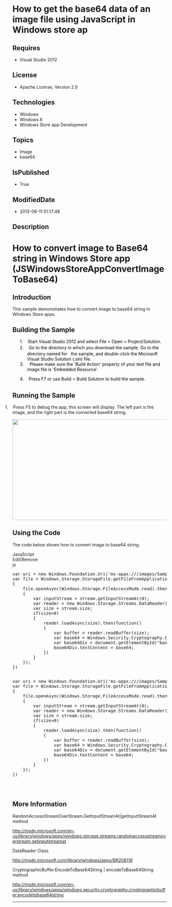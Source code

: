 # How to get the base64 data of an image file using JavaScript in Windows store ap
## Requires
* Visual Studio 2012
## License
* Apache License, Version 2.0
## Technologies
* Windows
* Windows 8
* Windows Store app Development
## Topics
* Image
* base64
## IsPublished
* True
## ModifiedDate
* 2013-06-11 01:17:48
## Description

<h1>How to convert image to Base64 string in Windows Store app (JSWindowsStoreAppConvertImageToBase64)</h1>
<h2>Introduction</h2>
<p class="MsoNormal">This sample demonstrates how to convert image to base64 string in Windows Store apps.</p>
<h2>Building the Sample</h2>
<p class="MsoNormal" style="margin-top:0in; margin-right:0in; margin-bottom:0in; margin-left:.5in; margin-bottom:.0001pt; text-indent:-.25in; line-height:12.75pt">
<span style="color:black">1.</span><span style="font-size:7.0pt; font-family:&quot;Times New Roman&quot;,&quot;serif&quot;; color:black">&nbsp;&nbsp;&nbsp;&nbsp;&nbsp;&nbsp;&nbsp;</span><span style="color:black">Start Visual Studio 2012 and select File &gt; Open &gt; Project/Solution.
</span></p>
<p class="MsoNormal" style="margin-top:0in; margin-right:0in; margin-bottom:0in; margin-left:.5in; margin-bottom:.0001pt; text-indent:-.25in; line-height:12.75pt">
<span style="color:black">2.</span><span style="font-size:7.0pt; font-family:&quot;Times New Roman&quot;,&quot;serif&quot;; color:black">&nbsp;&nbsp;&nbsp;&nbsp;&nbsp;&nbsp;&nbsp;</span><span style="color:black">Go to the directory in which you download the sample. Go to the directory
 named for<span style="">&nbsp;&nbsp; </span>the sample, and double-click the Microsoft Visual Studio Solution (.sln) file.
</span></p>
<p class="MsoNormal" style="margin-top:0in; margin-right:0in; margin-bottom:0in; margin-left:.5in; margin-bottom:.0001pt; text-indent:-.25in; line-height:12.75pt">
<span style="color:black">3.<span style="">&nbsp;&nbsp;&nbsp;&nbsp; </span>Please make sure the 'Build Action' property of your text file and image file is 'Embedded Resource'.
</span></p>
<p class="MsoNormal" style="margin-left:.5in; text-indent:-.25in; line-height:12.75pt">
<span style="color:black">4.</span><span style="font-size:7.0pt; font-family:&quot;Times New Roman&quot;,&quot;serif&quot;; color:black">&nbsp;&nbsp;&nbsp;&nbsp;&nbsp;&nbsp;&nbsp;</span><span style="color:black">Press F7 or use Build &gt; Build Solution to build the sample.
</span></p>
<h2>Running the Sample</h2>
<p class="MsoListParagraphCxSpFirst" style="text-indent:-.25in"><span style=""><span style="">1.<span style="font:7.0pt &quot;Times New Roman&quot;">&nbsp;&nbsp;&nbsp;&nbsp;&nbsp;&nbsp;
</span></span></span>Press F5 to debug the app, this screen will display. The left part is the image, and the right part is the converted base64 string.</p>
<p class="MsoListParagraphCxSpMiddle"></p>
<p class="MsoListParagraphCxSpMiddle"><span style=""><img src="/site/view/file/84029/1/image.png" alt="" width="576" height="329" align="middle">
</span></p>
<p class="MsoListParagraphCxSpLast"><span style=""></span></p>
<p class="MsoNormal"></p>
<h2>Using the Code</h2>
<p class="MsoNormal">The code below shows how to convert image to base64 string.</p>
<div class="scriptcode">
<div class="pluginEditHolder" pluginCommand="mceScriptCode">
<div class="title"><span>JavaScript</span></div>
<div class="pluginLinkHolder"><span class="pluginEditHolderLink">Edit</span>|<span class="pluginRemoveHolderLink">Remove</span>
</div>
<span class="hidden">js</span>
<pre class="hidden">
var uri = new Windows.Foundation.Uri('ms-appx:///images/SampleBrowser.png');
var file = Windows.Storage.StorageFile.getFileFromApplicationUriAsync(uri).done(function(file)
{
&nbsp;&nbsp;&nbsp; file.openAsync(Windows.Storage.FileAccessMode.read).then(function(stream)
&nbsp;&nbsp;&nbsp; {
&nbsp;&nbsp;&nbsp;&nbsp;&nbsp;&nbsp;&nbsp; var inputStream = stream.getInputStreamAt(0);
&nbsp;&nbsp;&nbsp;&nbsp;&nbsp;&nbsp;&nbsp; var reader = new Windows.Storage.Streams.DataReader(inputStream);
&nbsp;&nbsp;&nbsp;&nbsp;&nbsp;&nbsp;&nbsp; var size = stream.size;
&nbsp;&nbsp;&nbsp;&nbsp;&nbsp;&nbsp;&nbsp; if(size&gt;0)
&nbsp;&nbsp;&nbsp;&nbsp;&nbsp;&nbsp;&nbsp; {
&nbsp;&nbsp;&nbsp;&nbsp;&nbsp;&nbsp;&nbsp;&nbsp;&nbsp;&nbsp;&nbsp; reader.loadAsync(size).then(function()
&nbsp;&nbsp;&nbsp;&nbsp;&nbsp;&nbsp;&nbsp;&nbsp;&nbsp;&nbsp;&nbsp; {
&nbsp;&nbsp;&nbsp;&nbsp;&nbsp;&nbsp;&nbsp;&nbsp;&nbsp;&nbsp;&nbsp;&nbsp;&nbsp;&nbsp;&nbsp; var buffer = reader.readBuffer(size);
&nbsp;&nbsp;&nbsp;&nbsp;&nbsp;&nbsp;&nbsp;&nbsp;&nbsp;&nbsp;&nbsp;&nbsp;&nbsp;&nbsp;&nbsp; var base64 = Windows.Security.Cryptography.CryptographicBuffer.encodeToBase64String(buffer);&nbsp;&nbsp;&nbsp;&nbsp;&nbsp;&nbsp;&nbsp;&nbsp;&nbsp;&nbsp;&nbsp;&nbsp;&nbsp;&nbsp;&nbsp;&nbsp;&nbsp;&nbsp;&nbsp;&nbsp;&nbsp;&nbsp;&nbsp;&nbsp;&nbsp;&nbsp;&nbsp; 
&nbsp;&nbsp;&nbsp;&nbsp;&nbsp;&nbsp;&nbsp;&nbsp;&nbsp;&nbsp;&nbsp;&nbsp;&nbsp;&nbsp;&nbsp;&nbsp;var base64Div = document.getElementById(&quot;base64Div&quot;);
&nbsp;&nbsp;&nbsp;&nbsp;&nbsp;&nbsp;&nbsp;&nbsp;&nbsp;&nbsp;&nbsp;&nbsp;&nbsp;&nbsp;&nbsp; base64Div.textContent = base64;
&nbsp;&nbsp;&nbsp;&nbsp;&nbsp;&nbsp;&nbsp;&nbsp;&nbsp;&nbsp;&nbsp; })
&nbsp;&nbsp;&nbsp;&nbsp;&nbsp;&nbsp;&nbsp; }&nbsp;&nbsp;&nbsp; &nbsp;&nbsp;&nbsp;&nbsp;&nbsp;&nbsp;&nbsp;&nbsp;
&nbsp;&nbsp;&nbsp;&nbsp;});
})

</pre>
<pre id="codePreview" class="js">
var uri = new Windows.Foundation.Uri('ms-appx:///images/SampleBrowser.png');
var file = Windows.Storage.StorageFile.getFileFromApplicationUriAsync(uri).done(function(file)
{
&nbsp;&nbsp;&nbsp; file.openAsync(Windows.Storage.FileAccessMode.read).then(function(stream)
&nbsp;&nbsp;&nbsp; {
&nbsp;&nbsp;&nbsp;&nbsp;&nbsp;&nbsp;&nbsp; var inputStream = stream.getInputStreamAt(0);
&nbsp;&nbsp;&nbsp;&nbsp;&nbsp;&nbsp;&nbsp; var reader = new Windows.Storage.Streams.DataReader(inputStream);
&nbsp;&nbsp;&nbsp;&nbsp;&nbsp;&nbsp;&nbsp; var size = stream.size;
&nbsp;&nbsp;&nbsp;&nbsp;&nbsp;&nbsp;&nbsp; if(size&gt;0)
&nbsp;&nbsp;&nbsp;&nbsp;&nbsp;&nbsp;&nbsp; {
&nbsp;&nbsp;&nbsp;&nbsp;&nbsp;&nbsp;&nbsp;&nbsp;&nbsp;&nbsp;&nbsp; reader.loadAsync(size).then(function()
&nbsp;&nbsp;&nbsp;&nbsp;&nbsp;&nbsp;&nbsp;&nbsp;&nbsp;&nbsp;&nbsp; {
&nbsp;&nbsp;&nbsp;&nbsp;&nbsp;&nbsp;&nbsp;&nbsp;&nbsp;&nbsp;&nbsp;&nbsp;&nbsp;&nbsp;&nbsp; var buffer = reader.readBuffer(size);
&nbsp;&nbsp;&nbsp;&nbsp;&nbsp;&nbsp;&nbsp;&nbsp;&nbsp;&nbsp;&nbsp;&nbsp;&nbsp;&nbsp;&nbsp; var base64 = Windows.Security.Cryptography.CryptographicBuffer.encodeToBase64String(buffer);&nbsp;&nbsp;&nbsp;&nbsp;&nbsp;&nbsp;&nbsp;&nbsp;&nbsp;&nbsp;&nbsp;&nbsp;&nbsp;&nbsp;&nbsp;&nbsp;&nbsp;&nbsp;&nbsp;&nbsp;&nbsp;&nbsp;&nbsp;&nbsp;&nbsp;&nbsp;&nbsp; 
&nbsp;&nbsp;&nbsp;&nbsp;&nbsp;&nbsp;&nbsp;&nbsp;&nbsp;&nbsp;&nbsp;&nbsp;&nbsp;&nbsp;&nbsp;&nbsp;var base64Div = document.getElementById(&quot;base64Div&quot;);
&nbsp;&nbsp;&nbsp;&nbsp;&nbsp;&nbsp;&nbsp;&nbsp;&nbsp;&nbsp;&nbsp;&nbsp;&nbsp;&nbsp;&nbsp; base64Div.textContent = base64;
&nbsp;&nbsp;&nbsp;&nbsp;&nbsp;&nbsp;&nbsp;&nbsp;&nbsp;&nbsp;&nbsp; })
&nbsp;&nbsp;&nbsp;&nbsp;&nbsp;&nbsp;&nbsp; }&nbsp;&nbsp;&nbsp; &nbsp;&nbsp;&nbsp;&nbsp;&nbsp;&nbsp;&nbsp;&nbsp;
&nbsp;&nbsp;&nbsp;&nbsp;});
})

</pre>
</div>
</div>
<div class="endscriptcode">&nbsp;</div>
<p class="MsoNormal"></p>
<h2>More Information</h2>
<p class="MsoNormal"><span class="SpellE">RandomAccessStreamOverStream.GetInputStreamAt|getInputStreamAt</span> method</p>
<p class="MsoNormal"><a href="http://msdn.microsoft.com/en-us/library/windows/apps/windows.storage.streams.randomaccessstreamoverstream.getinputstreamat">http://msdn.microsoft.com/en-us/library/windows/apps/windows.storage.streams.randomaccessstreamoverstream.getinputstreamat</a></p>
<p class="MsoNormal"><span class="SpellE">DataReader</span> Class</p>
<p class="MsoNormal"><a href="http://msdn.microsoft.com/library/windows/apps/BR208119">http://msdn.microsoft.com/library/windows/apps/BR208119</a></p>
<p class="MsoNormal">CryptographicBuffer.EncodeToBase64String | encodeToBase64String method</p>
<p class="MsoNormal"><a href="http://msdn.microsoft.com/en-us/library/windows/apps/windows.security.cryptography.cryptographicbuffer.encodetobase64string">http://msdn.microsoft.com/en-us/library/windows/apps/windows.security.cryptography.cryptographicbuffer.encodetobase64string</a></p>
<p class="MsoNormal"></p>
<hr>
<div><a href="http://go.microsoft.com/?linkid=9759640" style="margin-top:3px"><img alt="" src="http://bit.ly/onecodelogo">
</a></div>
